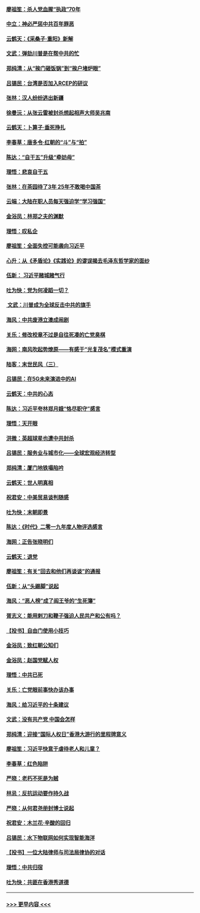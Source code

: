 #### [廖祖笙：杀人党血腥“执政”70年](../pages/nsc993/n11745144.md?t=12262011) 
#### [中立：神必严惩中共百年罪恶](../pages/nsc993/n11744970.md?t=12262011) 
#### [云鹤天：《采桑子‧重阳》新解](../pages/nsc993/n11744948.md?t=12262011) 
#### [文武：弹劾川普是在帮中共的忙](../pages/nsc993/n11744758.md?t=12262011) 
#### [郑纯清：从“挨门砸饭锅”到“挨户堵炉眼”](../pages/nsc993/n11744745.md?t=12262011) 
#### [吕锡民：台湾是否加入RCEP的研议](../pages/nsc993/n11744701.md?t=12262011) 
#### [张林：汉人纷纷逃出新疆](../pages/nsc993/n11743530.md?t=12262011) 
#### [徐曼沅：从张云雷被封杀想起相声大师吴兆南](../pages/nsc993/n11741816.md?t=12262011) 
#### [云鹤天：卜算子‧垂死挣扎](../pages/nsc993/n11739956.md?t=12262011) 
#### [李春草：唐多令‧红朝的“斗”与“拍”](../pages/nsc993/n11739830.md?t=12262011) 
#### [陈达：“自干五”升级“牵妨母”](../pages/nsc993/n11739724.md?t=12262011) 
#### [理悟：悲哀自干五](../pages/nsc993/n11739547.md?t=12262011) 
#### [张林：在茶园待了3年 25年不敢喝中国茶](../pages/nsc993/n11739240.md?t=12262011) 
#### [云端：大陆在职人员每天强迫学“学习强国”](../pages/nsc993/n11738735.md?t=12262011) 
#### [金浴凤：林郑之夫的渊默](../pages/nsc993/n11737735.md?t=12262011) 
#### [理悟：叹私企](../pages/nsc993/n11737715.md?t=12262011) 
#### [廖祖笙：全面失控可能袭向习近平](../pages/nsc993/n11737704.md?t=12262011) 
#### [心升：从《矛盾论》《实践论》的谬误揭去毛泽东哲学家的面纱](../pages/nsc993/n11736962.md?t=12262011) 
#### [伍新： 习近平赌城赌气行](../pages/nsc993/n11736929.md?t=12262011) 
#### [吐为快：党为何凌蹈一切？](../pages/nsc993/n11736915.md?t=12262011) 
#### [ 文武：川普成为全球反击中共的旗手](../pages/nsc993/n11736882.md?t=12262011) 
#### [海风：中共废港立澳成闹剧](../pages/nsc993/n11735857.md?t=12262011) 
#### [关乐：修改校章不过是自往死凑的亡党臭棋](../pages/nsc993/n11735097.md?t=12262011) 
#### [海网：南风吹起势燎原——有感于“光复茂名”模式重演](../pages/nsc993/n11732308.md?t=12262011) 
#### [陆客：末世民风（三）](../pages/nsc993/n11732211.md?t=12262011) 
#### [吕锡民：在5G未来演进中的AI](../pages/nsc993/n11730010.md?t=12262011) 
#### [云鹤天：中共的心态](../pages/nsc993/n11729906.md?t=12262011) 
#### [陈达：习近平夸林郑月娥“恪尽职守”感言](../pages/nsc993/n11729881.md?t=12262011) 
#### [理悟：天开眼](../pages/nsc993/n11729699.md?t=12262011) 
#### [洪微：英超球星也遭中共封杀](../pages/nsc993/n11727243.md?t=12262011) 
#### [吕锡民：服务业与城市化——全球宏观经济转型](../pages/nsc993/n11725845.md?t=12262011) 
#### [郑纯清：厦门地铁塌陷吟](../pages/nsc993/n11725813.md?t=12262011) 
#### [云鹤天：世人明真相](../pages/nsc993/n11725621.md?t=12262011) 
#### [祝君安：中美贸易谈判随感](../pages/nsc993/n11725609.md?t=12262011) 
#### [吐为快：末朝即景](../pages/nsc993/n11723365.md?t=12262011) 
#### [陈达：《时代》二零一九年度人物评选感言](../pages/nsc993/n11723337.md?t=12262011) 
#### [海网：正告张晓明们](../pages/nsc993/n11723228.md?t=12262011) 
#### [云鹤天：退党](../pages/nsc993/n11723056.md?t=12262011) 
#### [廖祖笙：有关“回去和他们再谈谈”的通报](../pages/nsc993/n11722442.md?t=12262011) 
#### [伍新：从“头踢脚”说起](../pages/nsc993/n11722429.md?t=12262011) 
#### [海风：“恶人榜”成了阎王爷的“生死簿”](../pages/nsc993/n11722272.md?t=12262011) 
#### [胥志义：能用剌刀和鞭子强迫人民共产和公有吗？](../pages/nsc993/n11720569.md?t=12262011) 
#### [【投书】自由门使用小技巧](../pages/nsc993/n11720180.md?t=12262011) 
#### [金浴凤：致红朝公知们](../pages/nsc993/n11720563.md?t=12262011) 
#### [金浴凤：赵国党赋人权](../pages/nsc993/n11720533.md?t=12262011) 
#### [理悟：中共已死](../pages/nsc993/n11720233.md?t=12262011) 
#### [关乐：亡党眼前事快办该办事](../pages/nsc993/n11719160.md?t=12262011) 
#### [海风：给习近平的十条建议](../pages/nsc993/n11717616.md?t=12262011) 
#### [文武：没有共产党 中国会怎样](../pages/nsc993/n11717584.md?t=12262011) 
#### [郑纯清：迎接“国际人权日”香港大游行的里程牌意义](../pages/nsc993/n11717417.md?t=12262011) 
#### [廖祖笙：习近平快意于虐待老人和儿童？](../pages/nsc993/n11715313.md?t=12262011) 
#### [李春草：红色陷阱](../pages/nsc993/n11715029.md?t=12262011) 
#### [严晓：老朽不死是为贼](../pages/nsc993/n11712910.md?t=12262011) 
#### [林忌：反抗运动要作持久战](../pages/nsc993/n11712623.md?t=12262011) 
#### [严晓：从何君尧册封博士说起](../pages/nsc993/n11712465.md?t=12262011) 
#### [祝君安：木兰花·辛酸的回归](../pages/nsc993/n11712381.md?t=12262011) 
#### [吕锡民：水下物联网如何实现智能海洋](../pages/nsc993/n11711158.md?t=12262011) 
#### [【投书】一位大陆律师与司法局律协的对话](../pages/nsc993/n11709675.md?t=12262011) 
#### [理悟：中共归宿](../pages/nsc993/n11710059.md?t=12262011) 
#### [吐为快：共匪在香港秀道德](../pages/nsc993/n11709979.md?t=12262011) 

----
#### [ >>> 更早内容 <<< ](../indexes/nsc993-earlier.md)
